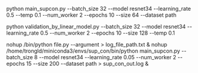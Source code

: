 python main_supcon.py --batch_size 32 --model resnet34 --learning_rate 0.5 --temp 0.1 --num_worker 2 --epochs 10 --size 64 --dataset path

python validation_by_linear_model.py --batch_size 32 --model resnet34 --learning_rate 0.5 --num_worker 2 --epochs 10 --size 128 --temp 0.1

nohup <anaconda python path>/bin/python file.py --argument > log_file_path.txt &
nohup /home/trongld/miniconda3/envs/sup_con/bin/python main_supcon.py --batch_size 8 --model resnet34 --learning_rate 0.05 --num_worker 2 --epochs 15 --size 200 --dataset path > sup_con_out.log &